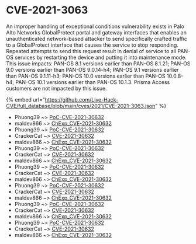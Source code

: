 # CVE-2021-3063

An improper handling of exceptional conditions vulnerability exists in Palo Alto Networks GlobalProtect portal and gateway interfaces that enables an unauthenticated network-based attacker to send specifically crafted traffic to a GlobalProtect interface that causes the service to stop responding. Repeated attempts to send this request result in denial of service to all PAN-OS services by restarting the device and putting it into maintenance mode. This issue impacts: PAN-OS 8.1 versions earlier than PAN-OS 8.1.21; PAN-OS 9.0 versions earlier than PAN-OS 9.0.14-h4; PAN-OS 9.1 versions earlier than PAN-OS 9.1.11-h3; PAN-OS 10.0 versions earlier than PAN-OS 10.0.8-h4; PAN-OS 10.1 versions earlier than PAN-OS 10.1.3. Prisma Access customers are not impacted by this issue.

{% embed url="https://github.com/Live-Hack-CVE/full_database/blob/main/cves/2021/CVE-2021-3063.json" %}


* Phuong39 ~> [PoC-CVE-2021-30632](https://www.alice-snow.ru/2021/database/cve-2021-3063/poc-cve-2021-30632-phuong39)
* maldev866 ~> [ChExp_CVE-2021-30632](https://www.alice-snow.ru/2021/database/cve-2021-3063/chexp_cve-2021-30632-maldev866)
* Phuong39 ~> [PoC-CVE-2021-30632](https://www.alice-snow.ru/2021/database/cve-2021-3063/poc-cve-2021-30632-phuong39)
* CrackerCat ~> [CVE-2021-30632](https://www.alice-snow.ru/2021/database/cve-2021-3063/cve-2021-30632-crackercat)
* maldev866 ~> [ChExp_CVE-2021-30632](https://www.alice-snow.ru/2021/database/cve-2021-3063/chexp_cve-2021-30632-maldev866)
* Phuong39 ~> [PoC-CVE-2021-30632](https://www.alice-snow.ru/2021/database/cve-2021-3063/poc-cve-2021-30632-phuong39)
* CrackerCat ~> [CVE-2021-30632](https://www.alice-snow.ru/2021/database/cve-2021-3063/cve-2021-30632-crackercat)
* maldev866 ~> [ChExp_CVE-2021-30632](https://www.alice-snow.ru/2021/database/cve-2021-3063/chexp_cve-2021-30632-maldev866)
* Phuong39 ~> [PoC-CVE-2021-30632](https://www.alice-snow.ru/2021/database/cve-2021-3063/poc-cve-2021-30632-phuong39)
* CrackerCat ~> [CVE-2021-30632](https://www.alice-snow.ru/2021/database/cve-2021-3063/cve-2021-30632-crackercat)
* maldev866 ~> [ChExp_CVE-2021-30632](https://www.alice-snow.ru/2021/database/cve-2021-3063/chexp_cve-2021-30632-maldev866)
* Phuong39 ~> [PoC-CVE-2021-30632](https://www.alice-snow.ru/2021/database/cve-2021-3063/poc-cve-2021-30632-phuong39)
* CrackerCat ~> [CVE-2021-30632](https://www.alice-snow.ru/2021/database/cve-2021-3063/cve-2021-30632-crackercat)
* maldev866 ~> [ChExp_CVE-2021-30632](https://www.alice-snow.ru/2021/database/cve-2021-3063/chexp_cve-2021-30632-maldev866)
* Phuong39 ~> [PoC-CVE-2021-30632](https://www.alice-snow.ru/2021/database/cve-2021-3063/poc-cve-2021-30632-phuong39)
* CrackerCat ~> [CVE-2021-30632](https://www.alice-snow.ru/2021/database/cve-2021-3063/cve-2021-30632-crackercat)
* maldev866 ~> [ChExp_CVE-2021-30632](https://www.alice-snow.ru/2021/database/cve-2021-3063/chexp_cve-2021-30632-maldev866)
* Phuong39 ~> [PoC-CVE-2021-30632](https://www.alice-snow.ru/2021/database/cve-2021-3063/poc-cve-2021-30632-phuong39)
* CrackerCat ~> [CVE-2021-30632](https://www.alice-snow.ru/2021/database/cve-2021-3063/cve-2021-30632-crackercat)
* maldev866 ~> [ChExp_CVE-2021-30632](https://www.alice-snow.ru/2021/database/cve-2021-3063/chexp_cve-2021-30632-maldev866)